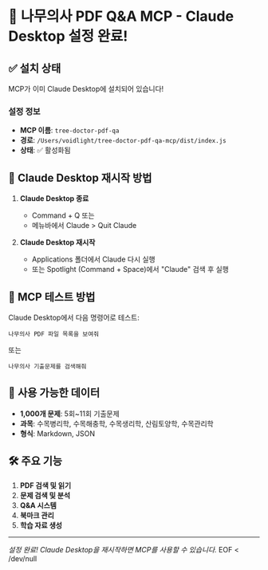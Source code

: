 # 🚀 나무의사 PDF Q&A MCP - Claude Desktop 설정 완료\!

## ✅ 설치 상태

MCP가 이미 Claude Desktop에 설치되어 있습니다\!

### 설정 정보
- **MCP 이름**: `tree-doctor-pdf-qa`
- **경로**: `/Users/voidlight/tree-doctor-pdf-qa-mcp/dist/index.js`
- **상태**: ✅ 활성화됨

## 🔄 Claude Desktop 재시작 방법

1. **Claude Desktop 종료**
   - Command + Q 또는 
   - 메뉴바에서 Claude > Quit Claude

2. **Claude Desktop 재시작**
   - Applications 폴더에서 Claude 다시 실행
   - 또는 Spotlight (Command + Space)에서 "Claude" 검색 후 실행

## 🧪 MCP 테스트 방법

Claude Desktop에서 다음 명령어로 테스트:

```
나무의사 PDF 파일 목록을 보여줘
```

또는

```
나무의사 기출문제를 검색해줘
```

## 📁 사용 가능한 데이터

- **1,000개 문제**: 5회~11회 기출문제
- **과목**: 수목병리학, 수목해충학, 수목생리학, 산림토양학, 수목관리학
- **형식**: Markdown, JSON

## 🛠️ 주요 기능

1. **PDF 검색 및 읽기**
2. **문제 검색 및 분석**
3. **Q&A 시스템**
4. **북마크 관리**
5. **학습 자료 생성**

---
*설정 완료\! Claude Desktop을 재시작하면 MCP를 사용할 수 있습니다.*
EOF < /dev/null